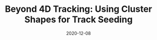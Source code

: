 ---
title: "Beyond 4D Tracking: Using Cluster Shapes for Track Seeding"
date: 2020-12-08
venue: JINST 16 (2021) P05001
link: https://doi.org/10.1088/1748-0221/16/05/P05001
inspire_id: 1835319
authors: Patrick J. Fox, Shangqing Huang, Joshua Isaacson,  et al.
---